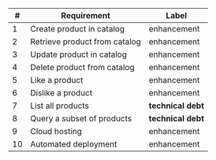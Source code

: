 
| #  | Requirement                   | Label              |
| -- | ----------------------------- | ------------------ |
| 1  | Create product in catalog     | enhancement        |
| 2  | Retrieve product from catalog | enhancement        |
| 3  | Update product in catalog     | enhancement        |
| 4  | Delete product from catalog   | enhancement        |
| 5  | Like a product                | enhancement        |
| 6  | Dislike a product             | enhancement        |
| 7  | List all products             | **technical debt** |
| 8  | Query a subset of products    | **technical debt** |
| 9  | Cloud hosting                 | enhancement        |
| 10 | Automated deployment          | enhancement        |
